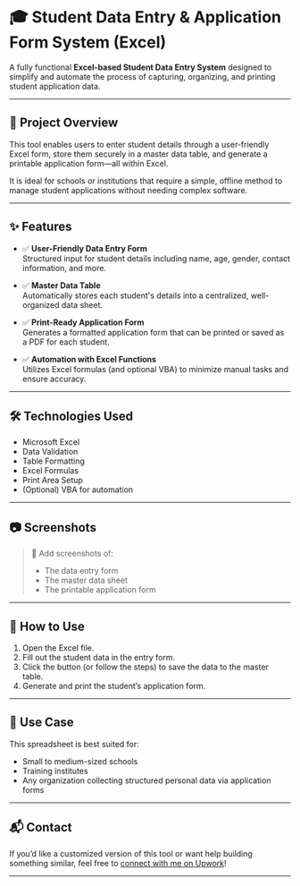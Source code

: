 # 🎓 Student Data Entry & Application Form System (Excel)

A fully functional **Excel-based Student Data Entry System** designed to simplify and automate the process of capturing, organizing, and printing student application data.

---

## 📌 Project Overview

This tool enables users to enter student details through a user-friendly Excel form, store them securely in a master data table, and generate a printable application form—all within Excel.

It is ideal for schools or institutions that require a simple, offline method to manage student applications without needing complex software.

---

## ✨ Features

- ✅ **User-Friendly Data Entry Form**  
  Structured input for student details including name, age, gender, contact information, and more.

- ✅ **Master Data Table**  
  Automatically stores each student's details into a centralized, well-organized data sheet.

- ✅ **Print-Ready Application Form**  
  Generates a formatted application form that can be printed or saved as a PDF for each student.

- ✅ **Automation with Excel Functions**  
  Utilizes Excel formulas (and optional VBA) to minimize manual tasks and ensure accuracy.

---

## 🛠️ Technologies Used

- Microsoft Excel  
- Data Validation  
- Table Formatting  
- Excel Formulas  
- Print Area Setup  
- (Optional) VBA for automation

---

## 📷 Screenshots

> 📸 Add screenshots of:
> - The data entry form
> - The master data sheet
> - The printable application form

---

## 📂 How to Use

1. Open the Excel file.
2. Fill out the student data in the entry form.
3. Click the button (or follow the steps) to save the data to the master table.
4. Generate and print the student’s application form.

---

## 📎 Use Case

This spreadsheet is best suited for:
- Small to medium-sized schools
- Training institutes
- Any organization collecting structured personal data via application forms

---

## 📬 Contact

If you’d like a customized version of this tool or want help building something similar, feel free to [connect with me on Upwork](https://www.upwork.com/)!

---
